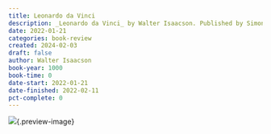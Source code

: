 ```yaml
---
title: Leonardo da Vinci
description: _Leonardo da Vinci_ by Walter Isaacson. Published by Simon & Schuster Audio, with ISBN 9781508241997.0. Read on 2022-01-21
date: 2022-01-21
categories: book-review
created: 2024-02-03
draft: false
author: Walter Isaacson
book-year: 1000
book-time: 0
date-start: 2022-01-21
date-finished: 2022-02-11
pct-complete: 0
---
```


![](https://img1.od-cdn.com/ImageType-100/5054-1/{8BD6950E-7348-44E2-8EB8-C40021DED5CE}Img100.jpg){.preview-image}